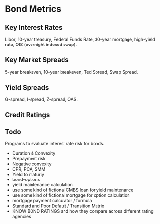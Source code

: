 # Bond Metrics

## Key Interest Rates 
Libor, 10-year treasury, Federal Funds Rate, 30-year mortgage, high-yield rate, OIS (overnight indexed swap). 

## Key Market Spreads

5-year breakeven, 10-year breakeven, Ted Spread, Swap Spread.

## Yield Spreads

G-spread, I-spread, Z-spread, OAS.

## Credit Ratings

## Todo


Programs to evaluate interest rate risk for bonds.
* Duration & Convexity 
* Prepayment risk 
* Negative convexity 
* CPR, PCA, SMM 
* Yield to maturiy 
* bond-options 
* yield maintenance calculation
* use some kind of fictional CMBS loan for yield maintenance
* use some kind of fictional mortgage for option calculation 
* mortgage payment calculator / formula
* Standard and Poor Default / Transition Matrix 
* KNOW BOND RATINGS and how they compare across different rating agencies 
